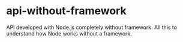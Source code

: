 # api-without-framework
API developed with Node.js completely without framework. All this to understand how Node works without a framework.
